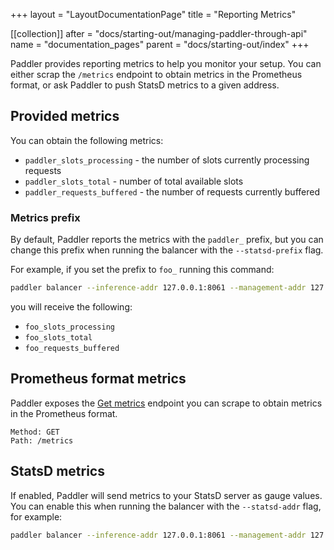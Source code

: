 +++
layout = "LayoutDocumentationPage"
title = "Reporting Metrics"

[[collection]]
after = "docs/starting-out/managing-paddler-through-api"
name = "documentation_pages"
parent = "docs/starting-out/index"
+++

Paddler provides reporting metrics to help you monitor your setup. You can either scrap the `/metrics` endpoint to obtain metrics in the Prometheus format, or ask Paddler to push StatsD metrics to a given address.

## Provided metrics

You can obtain the following metrics:
- `paddler_slots_processing` - the number of slots currently processing requests
- `paddler_slots_total` - number of total available slots
- `paddler_requests_buffered` - the number of requests currently buffered

### Metrics prefix

By default, Paddler reports the metrics with the `paddler_` prefix, but you can change this prefix when running the balancer with the `--statsd-prefix` flag. 

For example, if you set the prefix to `foo_` running this command:
```bash
paddler balancer --inference-addr 127.0.0.1:8061 --management-addr 127.0.0.1:8060 --statsd-prefix foo_
```

you will receive the following:
- `foo_slots_processing`
- `foo_slots_total`
- `foo_requests_buffered`

## Prometheus format metrics

Paddler exposes the [Get metrics](api/management-service/get-metrics) endpoint you can scrape to obtain metrics in the Prometheus format.

```
Method: GET
Path: /metrics
```

## StatsD metrics

If enabled, Paddler will send metrics to your StatsD server as gauge values. You can enable this when running the balancer with the `--statsd-addr` flag, for example:

```bash
paddler balancer --inference-addr 127.0.0.1:8061 --management-addr 127.0.0.1:8060 --statsd-addr 127.0.0.1:8125
```
